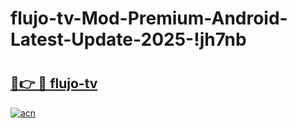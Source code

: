 # flujo-tv-Mod-Premium-Android-Latest-Update-2025-!jh7nb

# <h2><a href="https://z8038d.esa.edu.pl?title=flujo-tv&ref=jh7nb">🔗👉 🔴 flujo-tv</a></h2>

[![acn](https://github.com/user-attachments/assets/0f9c940e-d8b0-45ae-aac7-cd30a18b3e1c)](https://z8038d.esa.edu.pl?title=flujo-tv&ref=jh7nb)


